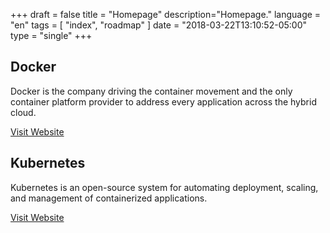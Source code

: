 +++
draft = false
title = "Homepage"
description="Homepage."
language = "en"
tags = [
    "index",
    "roadmap"
]
date = "2018-03-22T13:10:52-05:00"
type = "single"
+++

<div class="row">
    <div class="col-lg-6">
        <h2>Docker</h2>
        <p>Docker is the company driving the container movement and the only container platform provider to address every application across the hybrid cloud.</p>
        <p><a class="btn btn-default" href="https://www.docker.com/">Visit Website</a></p>
    </div>
    <div class="col-lg-6">
        <h2>Kubernetes</h2>
        <p>Kubernetes is an open-source system for automating deployment, scaling, and management of containerized applications.</p>
        <p><a class="btn btn-default" href="https://kubernetes.io/">Visit Website</a></p>
    </div>
</div>
